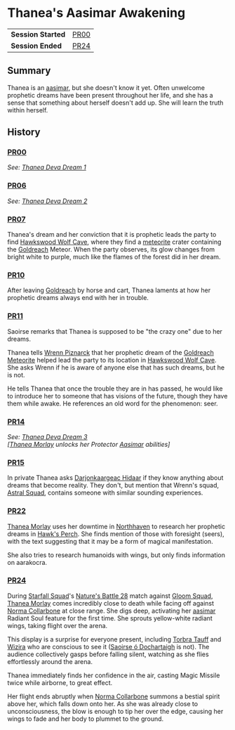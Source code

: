# Thanea's Aasimar Awakening

|||
| --- | --- |
| **Session Started** | [PR00](../../sessions/PR00.md) | storyline.2
| **Session Ended** | [PR24](../../sessions/PR24.md) |

## Summary

Thanea is an [aasimar](../../lineages/aasimar.md), but she doesn't know it yet. Often unwelcome prophetic dreams have been present throughout her life, and she has a sense that something about herself doesn't add up. She will learn the truth within herself.

## History

### [PR00](../../sessions/PR00.md)

*See: [Thanea Deva Dream 1](../../dreams/deva-thanea-1.md)*

### [PR06](../../sessions/PR06.md)

*See: [Thanea Deva Dream 2](../../dreams/deva-thanea-2.md)*

### [PR07](../../sessions/PR07.md)

Thanea's dream and her conviction that it is prophetic leads the party to find [Hawkswood Wolf Cave](../../civilisations/kingdom-of-astor/SETTLEMENTS/GOLDREACH/hawkswood-wolf-cave.md), where they find a [meteorite](../../items/meteoric/meteorite.md) crater containing the [Goldreach](../../places/settlements/towns/goldreach.md) Meteor. When the party observes, its glow changes from bright white to purple, much like the flames of the forest did in her dream.

### [PR10](../../sessions/PR10.md)

After leaving [Goldreach](../../places/settlements/towns/goldreach.md) by horse and cart, Thanea laments at how her prophetic dreams always end with her in trouble.

### [PR11](../../sessions/PR11.md)

Saoirse remarks that Thanea is supposed to be "the crazy one" due to her dreams.

Thanea tells [Wrenn Piznarck](../../characters/wrenn-piznarck.md) that her prophetic dream of the [Goldreach Meteorite](../../items/meteoric/meteorites/goldreach-meteorite.md) helped lead the party to its location in [Hawkswood Wolf Cave](../../civilisations/kingdom-of-astor/SETTLEMENTS/GOLDREACH/hawkswood-wolf-cave.md). She asks Wrenn if he is aware of anyone else that has such dreams, but he is not.

He tells Thanea that once the trouble they are in has passed, he would like to introduce her to someone that has visions of the future, though they have them while awake. He references an old word for the phenomenon: seer.

### [PR14](../../sessions/PR14.md)

*See: [Thanea Deva Dream 3](../../dreams/deva-thanea-3.md)*  
*[[Thanea Morlay](../../characters/thanea-morlay.md) unlocks her Protector [Aasimar](../../lineages/aasimar.md) abilities]*

### [PR15](../../sessions/PR15.md)

In private Thanea asks [Darjonkaargeac Hidaar](../../characters/darjonkaargeac-hidaar.md) if they know anything about dreams that become reality. They don't, but mention that Wrenn's squad, [Astral Squad](../../organisations/government/astorrel/squads/astral-squad.md), contains someone with similar sounding experiences.

### [PR22](../../sessions/PR22.md)

[Thanea Morlay](../../characters/thanea-morlay.md) uses her downtime in [Northhaven](../../places/settlements/cities/northhaven.md) to research her prophetic dreams in [Hawk's Perch](../../places/buildings/government/hawks-perch.md). She finds mention of those with foresight (seers), with the text suggesting that it may be a form of magical manifestation.

She also tries to research humanoids with wings, but only finds information on aarakocra.

### [PR24](../../sessions/PR24.md)

During [Starfall Squad](../../organisations/government/astorrel/squads/starfall-squad.md)'s [Nature's Battle 28](natures-battle-28.md) match against [Gloom Squad](../../organisations/government/astorrel/squads/gloom-squad.md), [Thanea Morlay](../../characters/thanea-morlay.md) comes incredibly close to death while facing off against [Norma Collarbone](../../characters/norma-collarbone.md) at close range. She digs deep, activating her [aasimar](../../lineages/aasimar.md) Radiant Soul feature for the first time. She sprouts yellow-white radiant wings, taking flight over the arena.

This display is a surprise for everyone present, including [Torbra Tauff](../../characters/torbra-tauff.md) and [Wizira](../../characters/wizira.md) who are conscious to see it ([Saoirse ó Dochartaigh](../../characters/saoirse-o-dochartaigh.md) is not). The audience collectively gasps before falling silent, watching as she flies effortlessly around the arena.

Thanea immediately finds her confidence in the air, casting Magic Missile twice while airborne, to great effect.

Her flight ends abruptly when [Norma Collarbone](../../characters/norma-collarbone.md) summons a bestial spirit above her, which falls down onto her. As she was already close to unconsciousness, the blow is enough to tip her over the edge, causing her wings to fade and her body to plummet to the ground.
